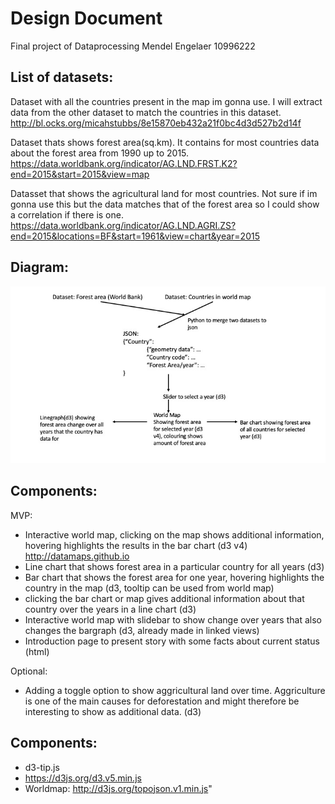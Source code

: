 # Design Document
Final project of Dataprocessing
Mendel Engelaer 10996222

## List of datasets:
Dataset with all the countries present in the map im gonna use. I will extract
data from the other dataset to match the countries in this dataset.  
http://bl.ocks.org/micahstubbs/8e15870eb432a21f0bc4d3d527b2d14f

Dataset thats shows forest area(sq.km). It contains for most countries
data about the forest area from 1990 up to 2015.  
https://data.worldbank.org/indicator/AG.LND.FRST.K2?end=2015&start=2015&view=map  

Datasset that shows the agricultural land for most countries. Not sure if im gonna
use this but the data matches that of the forest area so I could show a
correlation if there is one.  
https://data.worldbank.org/indicator/AG.LND.AGRI.ZS?end=2015&locations=BF&start=1961&view=chart&year=2015

## Diagram:
![alt text](https://github.com/Mensel123/final_project/blob/master/doc/diagram.jpg)

## Components:
MVP:
* Interactive world map, clicking on the map shows additional information,
hovering highlights the results in the bar chart (d3 v4)
http://datamaps.github.io
* Line chart that shows forest area in a particular country for all years (d3)
* Bar chart that shows the forest area for one year,
hovering highlights the country in the map (d3, tooltip can be used from world map)
* clicking the bar chart or map gives additional information about that country
over the years in a line chart (d3)
* Interactive world map with slidebar to show change over years that also changes
  the bargraph (d3, already made in linked views)
* Introduction page to present story with some facts about current status (html)

Optional:  
* Adding a toggle option to show aggricultural land over time. Aggriculture is
  one of the main causes for deforestation and might therefore be interesting to
  show as additional data. (d3)

## Components:
* d3-tip.js
* https://d3js.org/d3.v5.min.js
* Worldmap: http://d3js.org/topojson.v1.min.js"
